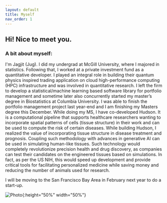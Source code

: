 ```yaml
---
layout: default
title: Myself
nav_order: 1
---
```


## Hi! Nice to meet you.

### A bit about myself:
<p align="justify ">

I'm Jagjit (Jug). I did my undergrad at McGill University, where I majored in statistics. Following that, I worked at a private investment fund as a quantitative developer. I played an integral role in building their quantum physics inspired trading application on cloud high-performance computing (HPC) infrastructure and was involved in quantitative research. I left the firm to develop a statistical/machine learning based software library for portfolio management and sometime later also concurrently started my master’s degree in Biostatistics at Columbia University. I was able to finish the portfolio management project last year-end and I am finishing my Masters degree this December. While doing my MS, I have co-developed Hudson. It is a computational pipeline that supports healthcare researchers wanting to incorporate spatial patterns of cells (tissue structure) in their work and can be used to compute the risk of certain diseases. While building Hudson, I realized the value of incorporating tissue structure in disease treatment and prognosis. Coupling such methodology with advances in generative AI can be used in simulating human-like tissues. Such technology would completely revolutionize precision health and drug discovery, as companies can test their candidates on the engineered tissues based on simulations. In fact, as per the US NIH, this would speed up development and provide critical tools for facilitating personalized medicine while saving money and reducing the number of animals used for research. 

I will be moving to the San Francisco Bay Area in February next year to do a start-up. 

</p>

 
![Photo](photo.jpg){:height="50%" width="50%"} 
